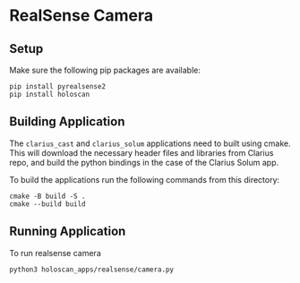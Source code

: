 # RealSense Camera

## Setup

Make sure the following pip packages are available:
```
pip install pyrealsense2
pip install holoscan
```

## Building Application

The `clarius_cast` and `clarius_solum` applications need to built using cmake.  This
will download the necessary header files and libraries from Clarius repo, and build the
python bindings in the case of the Clarius Solum app.

To build the applications run the following commands from this directory:

```
cmake -B build -S .
cmake --build build
```

## Running Application

To run realsense camera
```
python3 holoscan_apps/realsense/camera.py
```
